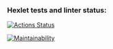 ### Hexlet tests and linter status:
[![Actions Status](https://github.com/12PUFFS/frontend-project-44/workflows/hexlet-check/badge.svg)](https://github.com/12PUFFS/frontend-project-44/actions)

[![Maintainability](https://api.codeclimate.com/v1/badges/a9592c4020374529166b/maintainability)](https://codeclimate.com/github/12PUFFS/frontend-project-44/maintainability)